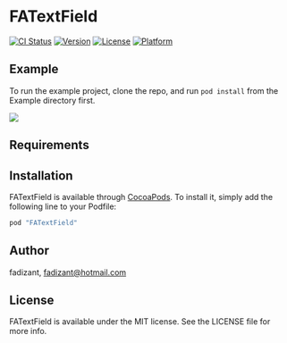 # FATextField

[![CI Status](http://img.shields.io/travis/fadizant/FATextField.svg?style=flat)](https://travis-ci.org/fadizant/FATextField)
[![Version](https://img.shields.io/cocoapods/v/FATextField.svg?style=flat)](http://cocoapods.org/pods/FATextField)
[![License](https://img.shields.io/cocoapods/l/FATextField.svg?style=flat)](http://cocoapods.org/pods/FATextField)
[![Platform](https://img.shields.io/cocoapods/p/FATextField.svg?style=flat)](http://cocoapods.org/pods/FATextField)

## Example

To run the example project, clone the repo, and run `pod install` from the Example directory first.

<img src="http://www.m5zn.com/newuploads/2017/09/21/gif//2e63330ecb4c4c1.gif"/>

## Requirements

## Installation

FATextField is available through [CocoaPods](http://cocoapods.org). To install
it, simply add the following line to your Podfile:

```ruby
pod "FATextField"
```

## Author

fadizant, fadizant@hotmail.com

## License

FATextField is available under the MIT license. See the LICENSE file for more info.
